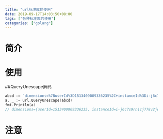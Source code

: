```yaml
---
title: "url标准库的使用"
date: 2019-09-17T14:03:50+08:00
tags: ["各种标准库的使用"]
categories: ["golang"]
---
```


<!--more-->
# 简介

# 使用

##QueryUnescape解码

```GO
abcd := `dimensions=%7BuserId%3D1513409009336235%2C+instanceId%3Di-j6c7s9rn1cj778v2jq3i%7D`
a, _ := url.QueryUnescape(abcd)
fmt.Println(a)
// dimensions={userId=1513409009336235, instanceId=i-j6c7s9rn1cj778v2jq3i}
```

# 注意

